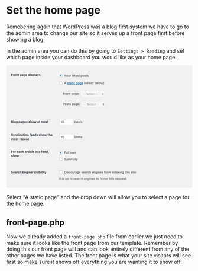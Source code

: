 # Set the home page

Remebering again that WordPress was a blog first system we have to go to the admin area to change our site so it serves up a front page first before showing a blog.

In the admin area you can do this by going to `Settings > Reading` and set which page inside your dashboard you would like as your home page.

![Readin Page](img/reading.png)

Select "A static page" and the drop down will allow you to select a page for the home page.

## front-page.php

Now we already added a `front-page.php` file from earlier we just need to make sure it looks like the front page from our template. Remember by doing this our front page will and can look entirely different from any of the other pages we have listed. The front page is what your site visitors will see first so make sure it shows off everything you are wanting it to show off.